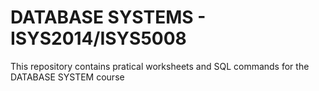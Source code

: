 # DATABASE SYSTEMS - ISYS2014/ISYS5008

This repository contains pratical worksheets and SQL commands for the DATABASE SYSTEM course


